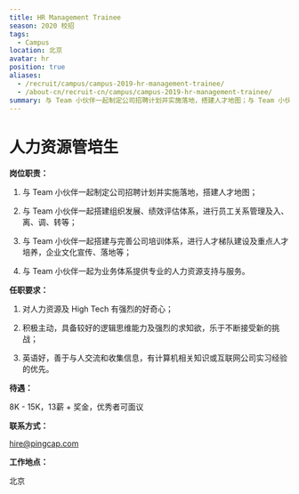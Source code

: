 ```yaml
---
title: HR Management Trainee
season: 2020 校招 
tags:
  - Campus
location: 北京
avatar: hr
position: true
aliases:
  - /recruit/campus/campus-2019-hr-management-trainee/
  - /about-cn/recruit-cn/campus/campus-2019-hr-management-trainee/
summary: 与 Team 小伙伴一起制定公司招聘计划并实施落地，搭建人才地图；与 Team 小伙伴一起搭建组织发展、绩效评估体系，进行员工关系管理及入、离、调、转等；与 Team 小伙伴一起搭建与完善公司培训体系，进行人才梯队建设及重点人才培养，企业文化宣传、落地等；与 Team 小伙伴一起为业务体系提供专业的人力资源支持与服务。 
---
```


# 人力资源管培生

**岗位职责：**

1. 与 Team 小伙伴一起制定公司招聘计划并实施落地，搭建人才地图；
 
2. 与 Team 小伙伴一起搭建组织发展、绩效评估体系，进行员工关系管理及入、离、调、转等； 

3. 与 Team 小伙伴一起搭建与完善公司培训体系，进行人才梯队建设及重点人才培养，企业文化宣传、落地等；
 
4. 与 Team 小伙伴一起为业务体系提供专业的人力资源支持与服务。 

**任职要求：**

1. 对人力资源及 High Tech 有强烈的好奇心；

 
2. 积极主动，具备较好的逻辑思维能力及强烈的求知欲，乐于不断接受新的挑战；


3. 英语好，善于与人交流和收集信息，有计算机相关知识或互联网公司实习经验的优先。

**待遇：**

8K - 15K，13薪 + 奖金，优秀者可面议

**联系方式：**

hire@pingcap.com

**工作地点：**

北京
